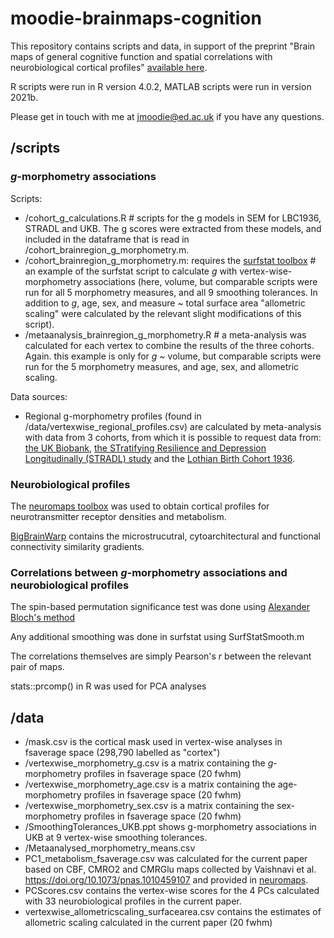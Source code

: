 # moodie-brainmaps-cognition

This repository contains scripts and data, in support of the preprint "Brain maps of general cognitive function and spatial correlations with neurobiological cortical profiles" [available here](). 

R scripts were run in R version 4.0.2, MATLAB scripts were run in version 2021b. 

Please get in touch with me at jmoodie@ed.ac.uk if you have any questions.

## /scripts
### _g_-morphometry associations
Scripts:
- /cohort_g_calculations.R  # scripts for the g models in SEM for LBC1936, STRADL and UKB. The g scores were extracted from these models, and included in the dataframe that is read in /cohort_brainregion_g_morphometry.m.
- /cohort_brainregion_g_morphometry.m: requires the [surfstat toolbox](https://www.math.mcgill.ca/keith/surfstat/)  # an example of the surfstat script to calculate _g_ with vertex-wise-morphometry associations (here, volume, but comparable scripts were run for all 5 morphometry measures, and all 9 smoothing tolerances. In addition to _g_, age, sex, and measure ~ total surface area "allometric scaling" were calculated by the relevant slight modifications of this script). 
- /metaanalysis_brainregion_g_morphometry.R  # a meta-analysis was calculated for each vertex to combine the results of the three cohorts. Again. this example is only for _g_ ~ volume, but comparable scripts were run for the 5 morphometry measures, and age, sex, and allometric scaling.

Data sources: 
- Regional g-morphometry profiles (found in /data/vertexwise_regional_profiles.csv) are calculated by meta-analysis with data from 3 cohorts, from which it is possible to request data from: [the UK Biobank](http://www.ukbiobank.ac.uk/register-apply/),  [the STratifying Resilience and Depression Longitudinally (STRADL) study](https://www.research.ed.ac.uk/en/datasets/stratifying-resilience-and-depression-longitudinally-stradl-a-dep) and the [Lothian Birth Cohort 1936](https://www.ed.ac.uk/lothian-birth-cohorts/data-access-collaboration).

### Neurobiological profiles

The [neuromaps toolbox](https://github.com/netneurolab/neuromaps) was used to obtain cortical profiles for neurotransmitter receptor densities and metabolism. 

[BigBrainWarp](https://bigbrainwarp.readthedocs.io/en/latest/) contains the microstrucutral, cytoarchitectural and functional connectivity similarity gradients. 

### Correlations between _g_-morphometry associations and neurobiological profiles

The spin-based permutation significance test was done using [Alexander Bloch's method](https://github.com/spin-test/spin-test)

Any additional smoothing was done in surfstat using SurfStatSmooth.m

The correlations themselves are simply Pearson's _r_ between the relevant pair of maps. 

stats::prcomp() in R was used for PCA analyses

## /data
- /mask.csv is the cortical mask used in vertex-wise analyses in fsaverage space (298,790  labelled as "cortex")
- /vertexwise_morphometry_g.csv is a matrix containing the _g_-morphometry profiles in fsaverage space (20 fwhm)
- /vertexwise_morphometry_age.csv is a matrix containing the age-morphometry profiles in fsaverage space (20 fwhm)
- /vertexwise_morphometry_sex.csv is a matrix containing the sex-morphometry profiles in fsaverage space (20 fwhm)
- /SmoothingTolerances_UKB.ppt shows g-morphometry associations in UKB at 9 vertex-wise smoothing tolerances.
- /Metaanalysed_morphometry_means.csv
- PC1_metabolism_fsaverage.csv was calculated for the current paper based on CBF, CMRO2 and CMRGlu maps collected by Vaishnavi et al. https://doi.org/10.1073/pnas.1010459107 and provided in [neuromaps](https://github.com/netneurolab/neuromaps).
- PCScores.csv contains the vertex-wise scores for the 4 PCs calculated with 33 neurobiological profiles in the current paper.
- vertexwise_allometricscaling_surfacearea.csv contains the estimates of allometric scaling calculated in the current paper (20 fwhm)

